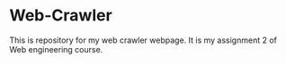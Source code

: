 # Web-Crawler
This is repository for my web crawler webpage. It is my assignment 2 of Web engineering course.

